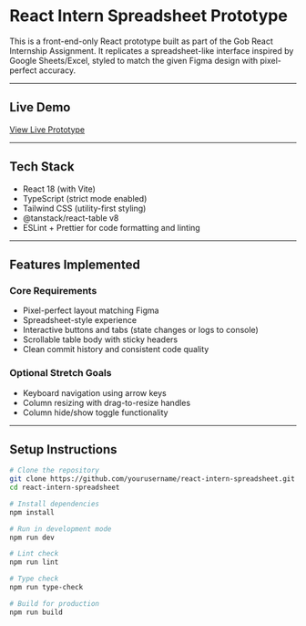 # React Intern Spreadsheet Prototype

This is a front-end-only React prototype built as part of the Gob React Internship Assignment. It replicates a spreadsheet-like interface inspired by Google Sheets/Excel, styled to match the given Figma design with pixel-perfect accuracy.

---

## Live Demo

[View Live Prototype](https://your-live-site-url.com)

---

## Tech Stack

- React 18 (with Vite)
- TypeScript (strict mode enabled)
- Tailwind CSS (utility-first styling)
- @tanstack/react-table v8
- ESLint + Prettier for code formatting and linting

---

## Features Implemented

### Core Requirements
- Pixel-perfect layout matching Figma
- Spreadsheet-style experience
- Interactive buttons and tabs (state changes or logs to console)
- Scrollable table body with sticky headers
- Clean commit history and consistent code quality

### Optional Stretch Goals
- Keyboard navigation using arrow keys
- Column resizing with drag-to-resize handles
- Column hide/show toggle functionality

---

## Setup Instructions

```bash
# Clone the repository
git clone https://github.com/yourusername/react-intern-spreadsheet.git
cd react-intern-spreadsheet

# Install dependencies
npm install

# Run in development mode
npm run dev

# Lint check
npm run lint

# Type check
npm run type-check

# Build for production
npm run build
